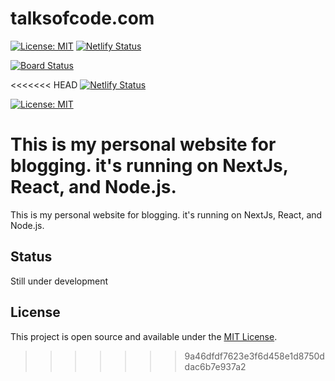 # talksofcode.com

[![License: MIT](https://img.shields.io/badge/License-MIT-blue.svg)](https://opensource.org/licenses/MIT) [![Netlify Status](https://api.netlify.com/api/v1/badges/d9af93e8-63c2-44b4-8c3e-e11c159d9724/deploy-status)](https://app.netlify.com/sites/hoxtygen-talksofcode/deploys?branch=develop)

[![Board Status](https://hoxtygen.visualstudio.com/c3f2f393-be5b-40c4-8a45-1ff998ea9c36/6089b19d-b6e3-4f10-b40e-14311a9839d7/_apis/work/boardbadge/b3867f5e-fcd5-4a14-bb9e-5310c74ddd70)](https://hoxtygen.visualstudio.com/c3f2f393-be5b-40c4-8a45-1ff998ea9c36/_boards/board/t/6089b19d-b6e3-4f10-b40e-14311a9839d7/Microsoft.RequirementCategory/)

<<<<<<< HEAD
[![Netlify Status](https://api.netlify.com/api/v1/badges/d9af93e8-63c2-44b4-8c3e-e11c159d9724/deploy-status)](https://app.netlify.com/sites/hoxtygen-talksofcode/deploys?branch=develop)

[![License: MIT](https://img.shields.io/badge/License-MIT-yellow.svg)](https://opensource.org/licenses/MIT)

# This is my personal website for blogging. it's running on NextJs, React, and Node.js.

This is my personal website for blogging. it's running on NextJs, React, and Node.js.

## Status

Still under development

## License

This project is open source and available under the [MIT License](https://github.com/Hoxtygen/talksofcode.com/blob/main/LICENSE).

> > > > > > > 9a46dfdf7623e3f6d458e1d8750ddac6b7e937a2
